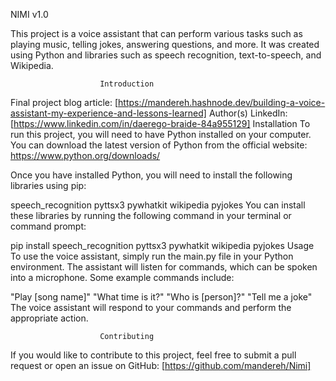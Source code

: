 NIMI v1.0

This project is a voice assistant that can perform various tasks such as playing music, telling jokes, answering questions, and more. It was created using Python and libraries such as speech recognition, text-to-speech, and Wikipedia.

                        Introduction

Final project blog article: [https://mandereh.hashnode.dev/building-a-voice-assistant-my-experience-and-lessons-learned]
Author(s) LinkedIn: [https://www.linkedin.com/in/daerego-braide-84a955129]
Installation
To run this project, you will need to have Python installed on your computer. You can download the latest version of Python from the official website: https://www.python.org/downloads/

Once you have installed Python, you will need to install the following libraries using pip:

speech_recognition
pyttsx3
pywhatkit
wikipedia
pyjokes
You can install these libraries by running the following command in your terminal or command prompt:

pip install speech_recognition pyttsx3 pywhatkit wikipedia pyjokes
Usage
To use the voice assistant, simply run the main.py file in your Python environment. The assistant will listen for commands, which can be spoken into a microphone. Some example commands include:

"Play [song name]"
"What time is it?"
"Who is [person]?"
"Tell me a joke"
The voice assistant will respond to your commands and perform the appropriate action.

                        Contributing

If you would like to contribute to this project, feel free to submit a pull request or open an issue on GitHub: [https://github.com/mandereh/Nimi]
